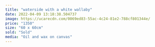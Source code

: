 ```yaml
---
title: "waterside with a white wallaby"
date: 2022-04-09 13:18:38.504737
image: https://ucarecdn.com/0069ed83-55ac-4c24-81e2-788cf801344e/
price: "1350"
size: "60 x 60cm"
sold: "Sold"
media: "Oil and wax on canvas"
---
```


